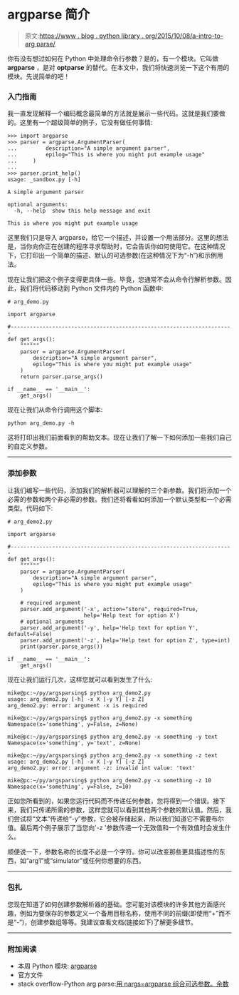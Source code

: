 # argparse 简介

> 原文:[https://www . blog . python library . org/2015/10/08/a-intro-to-arg parse/](https://www.blog.pythonlibrary.org/2015/10/08/a-intro-to-argparse/)

你有没有想过如何在 Python 中处理命令行参数？是的，有一个模块。它叫做 **argparse** ，是对 **optparse** 的替代。在本文中，我们将快速浏览一下这个有用的模块。先说简单的吧！

### 入门指南

我一直发现解释一个编码概念最简单的方法就是展示一些代码。这就是我们要做的。这里有一个超级简单的例子，它没有做任何事情:

```
>>> import argparse
>>> parser = argparse.ArgumentParser(
...         description="A simple argument parser",
...         epilog="This is where you might put example usage"
...     )
... 
>>> parser.print_help()
usage: _sandbox.py [-h]

A simple argument parser

optional arguments:
  -h, --help  show this help message and exit

This is where you might put example usage

```

这里我们只是导入 argparse，给它一个描述，并设置一个用法部分。这里的想法是，当你向你正在创建的程序寻求帮助时，它会告诉你如何使用它。在这种情况下，它打印出一个简单的描述、默认的可选参数(在这种情况下为“-h”)和示例用法。

现在让我们把这个例子变得更具体一些。毕竟，您通常不会从命令行解析参数。因此，我们将代码移动到 Python 文件内的 Python 函数中:

```
# arg_demo.py

import argparse

#----------------------------------------------------------------------
def get_args():
    """"""
    parser = argparse.ArgumentParser(
        description="A simple argument parser",
        epilog="This is where you might put example usage"
    )
    return parser.parse_args()

if __name__ == '__main__':
    get_args()

```

现在让我们从命令行调用这个脚本:

```
python arg_demo.py -h

```

这将打印出我们前面看到的帮助文本。现在让我们了解一下如何添加一些我们自己的自定义参数。

* * *

### 添加参数

让我们编写一些代码，添加我们的解析器可以理解的三个新参数。我们将添加一个必需的参数和两个非必需的参数。我们还将看看如何添加一个默认类型和一个必需类型。代码如下:

```
# arg_demo2.py

import argparse

#----------------------------------------------------------------------
def get_args():
    """"""
    parser = argparse.ArgumentParser(
        description="A simple argument parser",
        epilog="This is where you might put example usage"
    )

    # required argument
    parser.add_argument('-x', action="store", required=True,
                        help='Help text for option X')
    # optional arguments
    parser.add_argument('-y', help='Help text for option Y', default=False)
    parser.add_argument('-z', help='Help text for option Z', type=int)
    print(parser.parse_args())

if __name__ == '__main__':
    get_args()

```

现在让我们运行几次，这样您就可以看到发生了什么:

```
mike@pc:~/py/argsparsing$ python arg_demo2.py 
usage: arg_demo2.py [-h] -x X [-y Y] [-z Z]
arg_demo2.py: error: argument -x is required

mike@pc:~/py/argsparsing$ python arg_demo2.py -x something
Namespace(x='something', y=False, z=None)

mike@pc:~/py/argsparsing$ python arg_demo2.py -x something -y text
Namespace(x='something', y='text', z=None)

mike@pc:~/py/argsparsing$ python arg_demo2.py -x something -z text
usage: arg_demo2.py [-h] -x X [-y Y] [-z Z]
arg_demo2.py: error: argument -z: invalid int value: 'text'

mike@pc:~/py/argsparsing$ python arg_demo2.py -x something -z 10
Namespace(x='something', y=False, z=10)

```

正如您所看到的，如果您运行代码而不传递任何参数，您将得到一个错误。接下来，我们只传递所需的参数，这样您就可以看到其他两个参数的默认值。然后，我们尝试将“文本”传递给“-y”参数，它会被存储起来，所以我们知道它不需要布尔值。最后两个例子展示了当您向'-z '参数传递一个无效值和一个有效值时会发生什么。

顺便说一下，参数名称的长度不必是一个字符。你可以改变那些更具描述性的东西，如“arg1”或“simulator”或任何你想要的东西。

* * *

### 包扎

您现在知道了如何创建参数解析器的基础。您可能对该模块的许多其他方面感兴趣，例如为要保存的参数定义一个备用目标名称，使用不同的前缀(即使用“+”而不是“-”)，创建参数组等等。我建议查看文档(链接如下)了解更多细节。

* * *

### 附加阅读

*   本周 Python 模块: [argparse](https://pymotw.com/2/argparse/)
*   官方文件
*   stack overflow-Python arg parse:[用 nargs=argparse 组合可选参数。余数](http://stackoverflow.com/questions/18622798/python-argparse-combine-optional-parameters-with-nargs-argparse-remainder)
